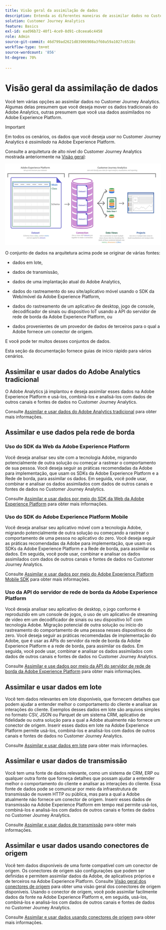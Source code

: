 ```yaml
---
title: Visão geral da assimilação de dados
description: Entenda as diferentes maneiras de assimilar dados no Customer Journey Analytics
solution: Customer Journey Analytics
feature: Basics
exl-id: ead96b72-40f1-4ce9-8d91-c8ceea6c4458
role: Admin
source-git-commit: 46d799ad2621d83906908a3f60a59a1027c6518c
workflow-type: tm+mt
source-wordcount: '856'
ht-degree: 70%

---
```


# Visão geral da assimilação de dados

Você tem várias opções ao assimilar dados no Customer Journey Analytics. Algumas delas presumem que você deseja mover os dados tradicionais do Adobe Analytics, outras presumem que você usa dados assimilados no Adobe Experience Platform.

>[!IMPORTANT]
>
>Em todos os cenários, os dados que você deseja _usar_ no Customer Journey Analytics é _assimilado_ na Adobe Experience Platform.


Consulte a arquitetura de alto nível do Customer Journey Analytics mostrada anteriormente na [Visão geral](https://experienceleague.adobe.com/docs/analytics-platform/using/cja-overview/cja-overview.html?lang=pt-BR):

![Arquitetura de Customer Journey Analytics descrita nesta seção](./assets/cja-architecture.png)

O conjunto de dados na arquitetura acima pode se originar de várias fontes:

- dados em lote,

- dados de transmissão,

- dados de uma implantação atual do Adobe Analytics,

- dados do rastreamento do seu site/aplicativo móvel usando o SDK da Web/móvel da Adobe Experience Platform,

- dados do rastreamento de um aplicativo de desktop, jogo de console, decodificador de sinais ou dispositivo IoT usando a API do servidor de rede de borda da Adobe Experience Platform, ou

- dados provenientes de um provedor de dados de terceiros para o qual a Adobe fornece um conector de origem.

E você pode ter muitos desses conjuntos de dados.

Esta seção da documentação fornece guias de início rápido para vários cenários.

## Assimilar e usar dados do Adobe Analytics tradicional

O Adobe Analytics já implantou e deseja assimilar esses dados na Adobe Experience Platform e usá-los, combiná-los e analisá-los com dados de outros canais e fontes de dados no Customer Journey Analytics.

Consulte [Assimilar e usar dados do Adobe Analytics tradicional](./analytics.md) para obter mais informações.


## Assimilar e use dados pela rede de borda

### Uso do SDK da Web da Adobe Experience Platform

Você deseja analisar seu site com a tecnologia Adobe, migrando potencialmente de outra solução ou começar a rastrear o comportamento de sua pessoa. Você deseja seguir as práticas recomendadas da Adobe para implementação, que usam os SDKs da Adobe Experience Platform e a Rede de borda, para assimilar os dados. Em seguida, você pode usar, combinar e analisar os dados assimilados com dados de outros canais e fontes de dados no Customer Journey Analytics.

Consulte [Assimilar e usar dados por meio do SDK da Web da Adobe Experience Platform](./aepwebsdk.md) para obter mais informações.

### Uso do SDK do Adobe Experience Platform Mobile

Você deseja analisar seu aplicativo móvel com a tecnologia Adobe, migrando potencialmente de outra solução ou começando a rastrear o comportamento de uma pessoa no aplicativo do zero. Você deseja seguir as práticas recomendadas da Adobe para implementação, que usam os SDKs da Adobe Experience Platform e a Rede de borda, para assimilar os dados. Em seguida, você pode usar, combinar e analisar os dados assimilados com dados de outros canais e fontes de dados no Customer Journey Analytics.

Consulte [Assimilar e usar dados por meio do Adobe Experience Platform Mobile SDK](./aepmobilesdk.md) para obter mais informações.

### Uso da API do servidor de rede de borda da Adobe Experience Platform

Você deseja analisar seu aplicativo de desktop, o jogo conforme é reproduzido em um console de jogos, o uso de um aplicativo de streaming de vídeo em um decodificador de sinais ou seu dispositivo IoT com tecnologia Adobe. Migração potencial de outra solução ou início do rastreamento do comportamento de uma pessoa nesses dispositivos do zero. Você deseja seguir as práticas recomendadas de implementação do Adobe, que é usar as APIs do servidor da rede de borda da Adobe Experience Platform e a rede de borda, para assimilar os dados. Em seguida, você pode usar, combinar e analisar os dados assimilados com dados de outros canais e fontes de dados no Customer Journey Analytics.

Consulte [Assimilar e use dados por meio da API do servidor de rede de borda da Adobe Experience Platform](./serverapi.md) para obter mais informações.

## Assimilar e usar dados em lote

Você tem dados relevantes em lote disponíveis, que fornecem detalhes que podem ajudar a entender melhor o comportamento do cliente e analisar as interações do cliente. Exemplos desses dados em lote são arquivos simples no formato CSV, JSON ou Parquet de um sistema CRM, aplicativo de fidelidade ou outra solução para a qual a Adobe atualmente não fornece um conector de origem. Inserir esses dados em lote na Adobe Experience Platform permite usá-los, combiná-los e analisá-los com dados de outros canais e fontes de dados no Customer Journey Analytics.

Consulte [Assimilar e usar dados em lote](./batch.md) para obter mais informações.

## Assimilar e usar dados de transmissão

Você tem uma fonte de dados relevante, como um sistema de CRM, ERP ou qualquer outra fonte que forneça detalhes que possam ajudar a entender melhor o comportamento do cliente e analisar as interações do cliente. Essa fonte de dados pode se comunicar por meio da infraestrutura de transmissão de nuvem HTTP ou pública, mas para a qual a Adobe atualmente não fornece um conector de origem. Inserir esses dados de transmissão na Adobe Experience Platform em tempo real permite usá-los, combiná-los e analisá-los com dados de outros canais e fontes de dados no Customer Journey Analytics.

Consulte [Assimilar e usar dados de transmissão](./streaming.md) para obter mais informações.

## Assimilar e usar dados usando conectores de origem

Você tem dados disponíveis de uma fonte compatível com um conector de origem. Os conectores de origem são configurações que podem ser definidas e permitem assimilar dados da Adobe, de aplicativos próprios e de terceiros na Adobe Experience Platform. Consulte [Visão geral dos conectores de origem](https://experienceleague.adobe.com/docs/experience-platform/sources/home.html?lang=pt-BR) para obter uma visão geral dos conectores de origem disponíveis. Usando o conector de origem, você pode assimilar facilmente dados da fonte na Adobe Experience Platform e, em seguida, usá-los, combiná-los e analisá-los com dados de outros canais e fontes de dados no Customer Journey Analytics.

Consulte [Assimilar e usar dados usando conectores de origem](./sources.md) para obter mais informações.
